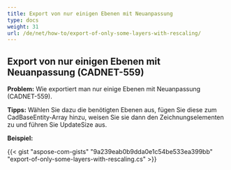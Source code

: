 ```yaml
---
title: Export von nur einigen Ebenen mit Neuanpassung
type: docs
weight: 31
url: /de/net/how-to/export-of-only-some-layers-with-rescaling/
---
```


## **Export von nur einigen Ebenen mit Neuanpassung (CADNET-559)**

**Problem:** Wie exportiert man nur einige Ebenen mit Neuanpassung (CADNET-559).

**Tipps:** Wählen Sie dazu die benötigten Ebenen aus, fügen Sie diese zum CadBaseEntity-Array hinzu, weisen Sie sie dann den Zeichnungselementen zu und führen Sie UpdateSize aus.

**Beispiel:**

{{< gist "aspose-com-gists" "9a239eab0b9dda0e1c54be533ea399bb" "export-of-only-some-layers-with-rescaling.cs" >}}
